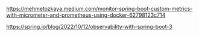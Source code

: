 https://mehmetozkaya.medium.com/monitor-spring-boot-custom-metrics-with-micrometer-and-prometheus-using-docker-62798123c714

https://spring.io/blog/2022/10/12/observability-with-spring-boot-3
